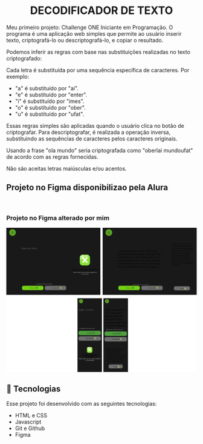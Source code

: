 <h1 align="center">DECODIFICADOR DE TEXTO</h1>
Meu primeiro projeto: Challenge ONE Iniciante em Programação.
O programa é uma aplicação web simples que permite ao usuário inserir texto, criptografá-lo ou descriptografá-lo, e copiar o resultado.

Podemos inferir as regras com base nas substituições realizadas no texto criptografado:

Cada letra é substituída por uma sequência específica de caracteres. Por exemplo:
<ul>
  <li>"a" é substituído por "ai".</li>
  <li>"e" é substituído por "enter".</li>
  <li>"i" é substituído por "imes".</li>
  <li>"o" é substituído por "ober".</li>
  <li>"u" é substituído por "ufat".</li>
</ul>
  




Essas regras simples são aplicadas quando o usuário clica no botão de criptografar. Para descriptografar, é realizada a operação inversa, substituindo as sequências de caracteres pelos caracteres originais.

Usando a frase "ola mundo" seria criptografada como "oberlai mundoufat" de acordo com as regras fornecidas.

Não são aceitas letras maiúsculas e/ou acentos.

<h2>Projeto no Figma disponibilizao pela Alura</h2>
<img src="github/projeto versão alura.png" alt="">

<h3>Projeto no Figma alterado por mim</h3>
<img src="github/projeto feito por mim.png" alt="">




## 🚀 Tecnologias

Esse projeto foi desenvolvido com as seguintes tecnologias:

- HTML e CSS
- Javascript
- Git e Github
- Figma
